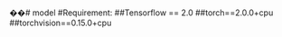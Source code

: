 ��#   m o d e l 
#Requirement:
  ##Tensorflow == 2.0
  ##torch==2.0.0+cpu
  ##torchvision==0.15.0+cpu
 
 
